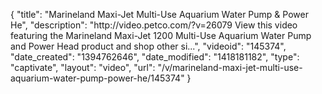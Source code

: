 {
    "title": "Marineland Maxi-Jet Multi-Use Aquarium Water Pump & Power He",
    "description": "http:\/\/video.petco.com\/?v=26079 View this video featuring the Marineland Maxi-Jet 1200 Multi-Use Aquarium Water Pump and Power Head product and shop other si...",
    "videoid": "145374",
    "date_created": "1394762646",
    "date_modified": "1418181182",
    "type": "captivate",
    "layout": "video",
    "url": "\/v\/marineland-maxi-jet-multi-use-aquarium-water-pump-power-he\/145374"
}